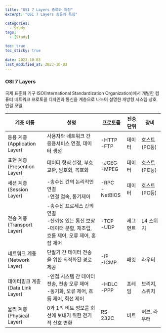 ```yaml
---
title: "OSI 7 Layers 종류와 특징"
excerpt: "OSI 7 Layers 종류와 특징"

categories:
  - Study
tags:
  - [Study]

toc: true
toc_sticky: true
 
date: 2023-10-03
last_modified_at: 2023-10-03
---
```


### OSI 7 Layers
국제 표준화 기구 ISO(International Standardization Organization)에서 개발한 컴퓨터 네트워크 프로토콜 디자인과 통신을 계층으로 나누어 설명한 개방형 시스템 상호 연결 모델

|계층 이름|설명|프로토콜|전송단위|장비|
|---|----|--|--|--|
|응용 계층<br/>(Application Layer)|사용자와 네트워크 간 응용서비스 연결, 데이터 생성| -HTTP <br/> -FTP|데이터|호스트<br/>(PC등)|
|표현 계층<br/>(Presention Layer)|데이터 형식 설정, 부호교환, 암호화, 복호화|-JGEG<br/>-MPEG|데이터|호스트<br/>(PC등)|
|세션 계층<br/>(Session Layer)|-송수신 간의 논리적인 연결<br/>-연결 접속, 동기제어|-RPC<br/>-NetBIOS|데이터|호스트<br/>(PC등)|
|전송 계층<br/>(Transport Layer)|-송수신 프로세스 간의 연결<br/>-신뢰성 있는 통신 보장<br/>-데이터 분할, 재조립, 흐름 제어, 오류 제어, 혼잡 제어|-TCP<br/>-UDP|세그먼트|L4 스위치|
|네트워크 계층<br/>(Network Layer)|단말기 간 데이터 전송을 위한 최적화된 경로 제공|-IP<br/>-ICMP|패킷|라우터|
|데이터링크 계층<br/>(Data Link Layer)|-인접 시스템 간 데이터 전송, 전송 오류 제어<br/>-동기화, 오류 제어, 흐름 제어, 회선 제어|-HDLC<br/>-PPP|프레임|브리지, 스위치|
|물리 계층<br/>(Physical Layer)|0과 1의 비트 정보를 회선에 보내기 위한 전기적 신호 변환|RS-232C|비트|허브, 라우터|